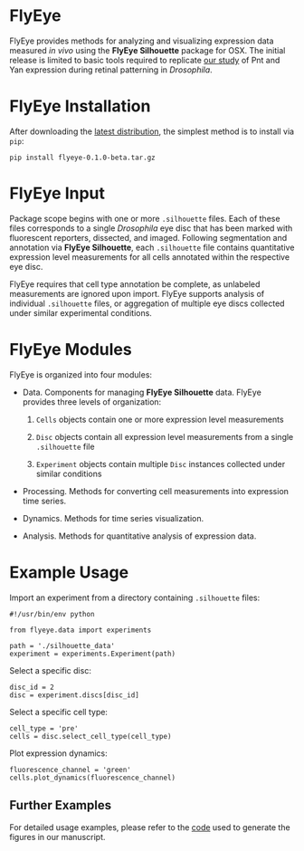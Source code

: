 
FlyEye
===========

FlyEye provides methods for analyzing and visualizing expression data measured *in vivo* using the **FlyEye Silhouette** package for OSX. The initial release is limited to basic tools required to replicate [our study](https://github.com/sebastianbernasek/pnt_yan_ratio) of Pnt and Yan expression during retinal patterning in *Drosophila*.



FlyEye Installation
=========

After downloading the [latest distribution](https://github.com/sebastianbernasek/flyeye/archive/v0.1.0-beta.tar.gz), the simplest method is to install via ``pip``:

    pip install flyeye-0.1.0-beta.tar.gz



FlyEye Input
=========

Package scope begins with one or more ``.silhouette`` files. Each of these files corresponds to a single *Drosophila* eye disc that has been marked with fluorescent reporters, dissected, and imaged. Following segmentation and annotation via **FlyEye Silhouette**, each ``.silhouette`` file contains quantitative expression level measurements for all cells annotated within the respective eye disc.

FlyEye requires that cell type annotation be complete, as unlabeled measurements are ignored upon import. FlyEye supports analysis of individual ``.silhouette`` files, or aggregation of multiple eye discs collected under similar experimental conditions.



FlyEye Modules
=========

FlyEye is organized into four modules:

* Data. Components for managing **FlyEye Silhouette** data. FlyEye provides three levels of organization:

  1. ``Cells`` objects contain one or more expression level measurements

  2. ``Disc`` objects contain all expression level measurements from a single ``.silhouette`` file

  3. ``Experiment`` objects contain multiple ``Disc`` instances collected under similar conditions

* Processing. Methods for converting cell measurements into expression time series.

* Dynamics. Methods for time series visualization.

* Analysis. Methods for quantitative analysis of expression data.



Example Usage
=========

Import an experiment from a directory containing ``.silhouette`` files:

    #!/usr/bin/env python

    from flyeye.data import experiments

    path = './silhouette_data'
    experiment = experiments.Experiment(path)


Select a specific disc:

    disc_id = 2
    disc = experiment.discs[disc_id]


Select a specific cell type:

    cell_type = 'pre'
    cells = disc.select_cell_type(cell_type)


Plot expression dynamics:

    fluorescence_channel = 'green'
    cells.plot_dynamics(fluorescence_channel)


Further Examples
-------------

For detailed usage examples, please refer to the [code](https://github.com/sebastianbernasek/pnt_yan_ratio) used to generate the figures in our manuscript.
